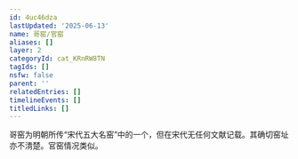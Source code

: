 ```yaml
---
id: 4uc46dza
lastUpdated: '2025-06-13'
name: 哥窑/官窑
aliases: []
layer: 2
categoryId: cat_KRnRW8TN
tagIds: []
nsfw: false
parent: ''
relatedEntries: []
timelineEvents: []
titledLinks: []
---
```


哥窑为明朝所传“宋代五大名窑”中的一个，但在宋代无任何文献记载。其确切窑址亦不清楚。官窑情况类似。
